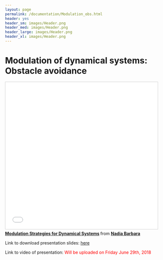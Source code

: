 ```yaml
---
layout: page
permalink: /documentation/Modulation_obs.html
header: yes
header_sm: images/Header.png
header_med: images/Header.png
header_large: images/Header.png
header_xl: images/Header.png
--- 
```

<h1>Modulation of dynamical systems: Obstacle avoidance</h1>

<iframe src="//www.slideshare.net/slideshow/embed_code/key/GrJDy6r9Dn7TpR" width="595" height="485" frameborder="0" marginwidth="0" marginheight="0" scrolling="no" style="border:1px solid #CCC; border-width:1px; margin-bottom:5px; max-width: 100%;" allowfullscreen> </iframe> <div style="margin-bottom:5px"> <strong> <a href="//www.slideshare.net/nadiabarbara9/modulation-strategies-for-dynamical-systems" title="Modulation Strategies for Dynamical Systems" target="_blank">Modulation Strategies for Dynamical Systems</a> </strong> from <strong><a href="https://www.slideshare.net/nadiabarbara9" target="_blank">Nadia Barbara</a></strong> </div>

<p> Link to download presentation slides:  <a href="https://github.com/epfl-lasa/RSS2018Tutorial/tree/master/Presentations">here</a> </p>

<p> Link to video of presentation: <font color="red"> Will be uploaded on Friday June 29th, 2018 </font> </p>
